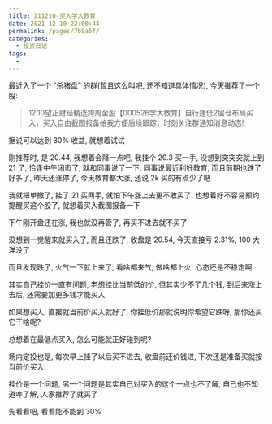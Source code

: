```yaml
---
title: 211210-买入学大教育
date: 2021-12-10 22:00:44
permalink: /pages/7b8a5f/
categories:
  - 投资日记
tags:
  -
---
```


最近入了一个 "杀猪盘" 的群(暂且这么叫吧, 还不知道具体情况), 今天推荐了一个股:

> 12.10望正财经精选跨周金股【000526学大教育】自行逢低2层仓布局买入，买入自由截图报备给我方便后续跟踪，时刻关注群通知消息动态!

据说可以达到 30% 收益, 就想着试试

刚推荐时, 是 20.44, 我想着会降一点吧, 我挂个 20.3 买一手, 没想到突突突就上到 21 了, 恰逢中午闭市了, 就和同事说了一下, 同事说最近利好教育, 而且前期也跌了好多了, 昨天还涨停了, 今天教育都大涨, 还说 2k 买的有点少了吧

我就把单撤了, 挂了 21 买两手, 就怕下午涨上去更不敢买了, 也想着好不容易预约提醒买这个股了, 就想着买入截图报备一下

下午刚开盘还在涨, 我也就没再管了, 再买不进去就不买了

没想到一觉醒来就买入了, 而且还跌了, 收盘是 20.54, 今天直接亏 2.31%, 100 大洋没了

而且发现跌了, 火气一下就上来了, 看啥都来气, 做啥都上火, 心态还是不稳定啊

其实自己挂价一直有问题, 老想挂比当前低的价, 但其实少不了几个钱, 到后来涨上去后, 还需要加更多钱才能买入

如果想买入, 直接就当前价买入就好了, 你挂低价那就说明你希望它跌呀, 那你还买它干啥呢?

总想着在最低点买入, 怎么可能就正好碰到呢?

场内定投也是, 每次早上挂了以后买不进去, 收盘前还价钱进, 下次还是准备买就按当前价买入

挂价是一个问题, 另一个问题是其实自己对买入的这个一点也不了解, 自己也不知道咋了解, 人家推荐了就买了

先看看吧, 看看能不能到 30%
